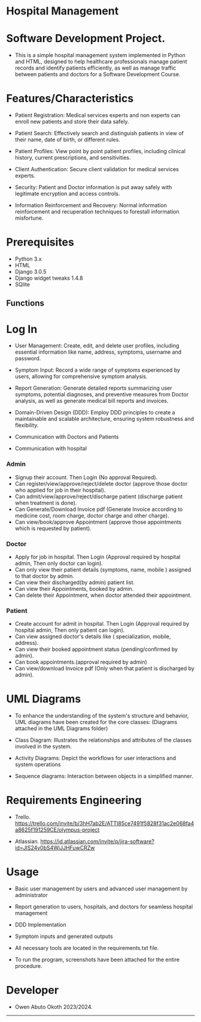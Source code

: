 
# Hospital Management

# Software Development Project.

 - This is a simple hospital management system implemented in Python and HTML, designed to help healthcare professionals manage patient records and identify patients efficiently, as well as manage traffic between patients and doctors for a Software Development Course.

# Features/Characteristics
- Patient Registration: Medical services experts and non experts can enroll new patients and store their data safely.

- Patient Search: Effectively search and distinguish patients in view of their name, date of birth, or different rules.

- Patient Profiles: View point by point patient profiles, including clinical history, current prescriptions, and sensitivities.

- Client Authentication: Secure client validation for medical services experts.

- Security: Patient and Doctor information is put away safely with legitimate encryption and access controls.

- Information Reinforcement and Recovery: Normal information reinforcement and recuperation techniques to forestall information misfortune.

# Prerequisites
- Python 3.x
- HTML
- Django 3.0.5
- Django widget tweaks 1.4.8
- SQlite

## Functions

# Log In

- User Management: Create, edit, and delete user profiles, including essential information like name, address, symptoms, username and password.

- Symptom Input: Record a wide range of symptoms experienced by users, allowing for comprehensive symptom analysis.

- Report Generation: Generate detailed reports summarizing user symptoms, potential diagnoses, and preventive measures from Doctor analysis, as well as generate medical bill reports and invoices.

- Domain-Driven Design (DDD): Employ DDD principles to create a maintainable and scalable architecture, ensuring system robustness and flexibility.

- Communication with Doctors and Patients

- Communication with hospital

### Admin
- Signup their account. Then Login (No approval Required).
- Can register/view/approve/reject/delete doctor (approve those doctor who applied for job in their hospital).
- Can admit/view/approve/reject/discharge patient (discharge patient when treatment is done).
- Can Generate/Download Invoice pdf (Generate Invoice according to medicine cost, room charge, doctor charge and other charge).
- Can view/book/approve Appointment (approve those appointments which is requested by patient).

### Doctor
- Apply for job in hospital. Then Login (Approval required by hospital admin, Then only doctor can login).
- Can only view their patient details (symptoms, name, mobile ) assigned to that doctor by admin.
- Can view their discharged(by admin) patient list.
- Can view their Appointments, booked by admin.
- Can delete their Appointment, when doctor attended their appointment.

### Patient
- Create account for admit in hospital. Then Login (Approval required by hospital admin, Then only patient can login).
- Can view assigned doctor's details like ( specialization, mobile, address).
- Can view their booked appointment status (pending/confirmed by admin).
- Can book appointments.(approval required by admin)
- Can view/download Invoice pdf (Only when that patient is discharged by admin).

# UML Diagrams
 - To enhance the understanding of the system's structure and behavior, UML diagrams have been created for the core classes: (Diagrams attached in the UML Diagrams folder)

- Class Diagram: Illustrates the relationships and attributes of the classes involved in the system.

- Activity Diagrams: Depict the workflows for user interactions and system operations

- Sequence diagrams: Interaction between objects in a simplified manner.

# Requirements Engineering
- Trello. https://trello.com/invite/b/3hH7ab2E/ATTI85ce7491f5828f31ac2e068fa4a8625f191259CE/olympus-project

- Atlassian. https://id.atlassian.com/invite/p/jira-software?id=JlS24y0bS4WjJJHFuwCRZw

# Usage
- Basic user management by users and advanced user management by administrator

- Report generation to users, hospitals, and doctors for seamless hospital management

- DDD Implementation

- Symptom inputs and generated outputs

- All necessary tools are located in the requirements.txt file. 

- To run the program, screenshots have been attached for the entire procedure. 

# Developer
  - Owen Abuto Okoth 2023/2024.

---

